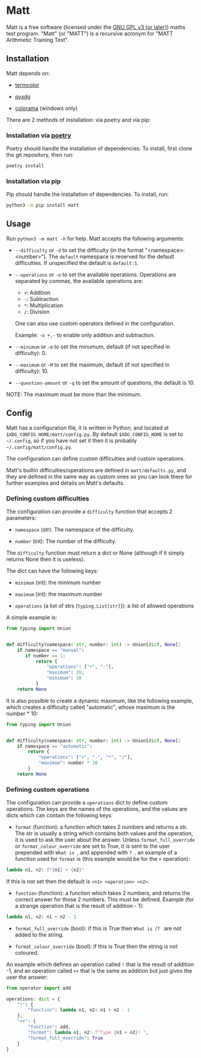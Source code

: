 # Matt
Matt is a free software (licensed under the [GNU GPL v3 (or later)](https://www.gnu.org/licenses/gpl-3.0.html)) maths test program.
"Matt" (or "MATT") is a recursive acronym for "MATT Arithmetic Training Test".

## Installation
Matt depends on:

* [termcolor](https://pypi.org/project/termcolor/)

* [pyxdg](https://www.freedesktop.org/wiki/Software/pyxdg/)

* [colorama](https://pypi.org/project/colorama/) (windows only)

There are 2 methods of installation: via poetry and via pip:

### Installation via [poetry](https://python-poetry.org/)
Poetry should handle the installation of dependencies.
To install, first clone the git repository, then run:
```sh
poetry install
```

### Installation via pip
Pip should handle the installation of dependencies.
To install, run:
```sh
python3 -m pip install matt
```

## Usage
Run `python3 -m matt -h` for help.
Matt accepts the following arguments:

 * `--difficulty` or `-d` to set the difficulty (in the format "\<namespace\>:\<number\>").
   The `default` namespace is reserved for the default difficulties.
   If unspecified the default is `default:1`.

* `--operations` or `-o` to set the available operations.
   Operations are separated by commas, the available operations are:
   - `+`: Addition
   - `-`: Subtraction
   - `*`: Multiplication
   - `/`: Division

   One can also use custom operators defined in the configuration.

   Example: `-o +,-` to enable only addition and subtraction.

* `--minimum` or `-m` to set the minumum, default (if not specified in difficulty): 0.

* `--maximum` or `-M` to set the maximum, default (if not specified in difficulty): 10.

* `--question-amount` or `-q` to set the amount of questions, the default is 10.

NOTE: The maximum must be more than the minimum.

## Config
Matt has a configuration file, it is written in Python,
and located at `$XDG_CONFIG_HOME/matt/config.py`.
By default `$XDG_CONFIG_HOME` is set to `~/.config`,
so if you have not set it then it is probably `~/.config/matt/config.py`.

The configuration can define custom difficulties and custom operations.

Matt's builtin difficulties/operations are defined in `matt/defaults.py`,
and they are defined in the same way as custom ones so you can look there for further examples
and details on Matt's defaults.

### Defining custom difficulties
The configuration can provide a `difficulty` function that accepts 2 parameters:

* `namespace` (str): The namespace of the difficulty.

* ``number`` (int): The number of the difficulty.

The ``difficulty`` function must return a dict or None (although if it simply returns None then it is useless).

The dict can have the following keys:

* `minimum` (int): the minimum number

* `maximum` (int): the maximum number

* `operations` (a list of strs (`typing.List[str]`)): a list of allowed operations

A simple example is:
```python
from typing import Union


def difficulty(namespace: str, number: int) -> Union[dict, None]:
    if namespace == "manual":
       if number == 1:
           return {
               "operations": ["+", "-"],
               "maximum": 20,
               "minimum": 10
           }
    return None
```

It is also possible to create a dynamic maximum,
like the following example, which creates a difficulty called "automatic",
whose maximum is the number * 10:
```python
from typing import Union


def difficulty(namespace: str, number: int) -> Union[dict, None]:
    if namespace == "automatic":
        return {
            "operations": ["+", "-", "*", "/"],
            "maximum": number * 10
        }
    return None
```

### Defining custom operations
The configuration can provide a `operations` dict to define custom operations.
The keys are the names of the operations,
and the values are dicts which can contain the following keys:

* `format` (function): a function which takes 2 numbers and returns a str.
 The str is usually a string which contains both values and the operation,
 it is used to ask the user about the answer.
 Unless `format_full_override` or `format_colour_override` are set to True,
 it is sent to the user prepended with `What is `, and appended with `? `.
 an example of a function used for `format` is (this example would be for the `+` operation):
 ```python
 lambda n1, n2: f"{n1} + {n2}"
 ```
 If this is not set then the default is `<n1> <operation> <n2>`.

* `function` (function): a function which takes 2 numbers,
 and returns the correct answer for those 2 numbers. This must be defined.
 Example (for a strange operation that is the result of addition - 1):
 ```python
 lambda n1, n2: n1 + n2 - 1
 ```

* `format_full_override` (bool): if this is True then `What is `/`? ` are not added to the string.

* `format_colour_override` (bool): if this is True then the string is not coloured.

An example which defines an operation called `!` that is the result of addition -1,
and an operation called `++` that is the same as addition but just gives the user the answer:
```python
from operator import add

operations: dict = {
    "!": {
        "function": lambda n1, n2: n1 + n2 - 1
    },
    "++": {
        "function": add,
        "format": lambda n1, n2: f"Type {n1 + n2}! ",
        "format_full_override": True
    }
}
```
